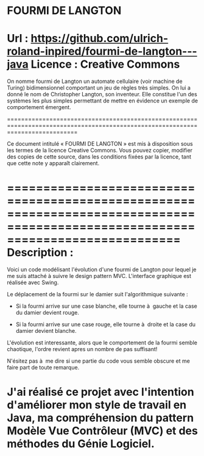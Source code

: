 # FOURMI DE LANGTON
Url     : https://github.com/ulrich-roland-inpired/fourmi-de-langton---java
Licence : Creative Commons
================================================================================================================================

On nomme fourmi de Langton un automate cellulaire (voir machine de Turing) bidimensionnel  comportant un jeu de règles très
simples. On lui a donné le nom de Christopher Langton, son inventeur. Elle constitue l'un des systèmes les plus simples
permettant de mettre en évidence un exemple de comportement émergent.

================================================================================================================================

Ce document intitulé « FOURMI DE LANGTON » est mis à disposition sous les termes de la licence Creative Commons.
Vous pouvez copier, modifier des copies de cette source, dans les conditions fixées par la licence, tant que cette note y
apparaît clairement.

================================================================================================================================
Description :
================================================================================================================================

Voici un code modélisant l'évolution d'une fourmi de Langton pour lequel je me suis attaché à suivre le design pattern MVC.
L'interface graphique est réalisée avec Swing.

Le déplacement de la fourmi sur le damier suit l'algorithmique suivante :

- Si la fourmi arrive sur une case blanche, elle tourne à  gauche et la case du damier devient rouge.

- Si la fourmi arrive sur une case rouge, elle tourne à  droite et la case du damier devient blanche.

L'évolution est interessante, alors que le comportement de la fourmi semble chaotique, l'ordre revient apres 
un nombre de pas suffisant!

N'ésitez pas à  me dire si une partie du code vous semble obscure et me faire part de toute remarque. 

J'ai réalisé ce projet avec l'intention d'améliorer mon style de travail en Java, ma compréhension du pattern 
Modèle Vue Contrôleur (MVC) et des méthodes du Génie Logiciel.
================================================================================================================================
